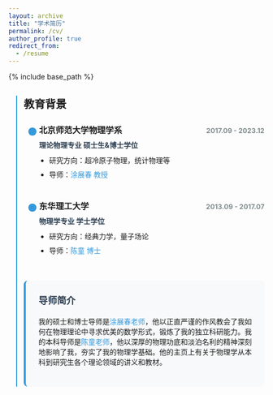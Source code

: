 ```yaml
---
layout: archive
title: "学术简历"
permalink: /cv/
author_profile: true
redirect_from:
  - /resume
---
```


{% include base_path %}

<style>
.cv-timeline {
  position: relative;
  max-width: 800px;
  margin: 0 auto;
  padding-left: 30px;
}

.cv-timeline::before {
  content: '';
  position: absolute;
  left: 15px;
  top: 0;
  bottom: 0;
  width: 2px;
  background: #3498db;
}

.cv-item {
  position: relative;
  margin-bottom: 40px;
  padding-left: 30px;
}

.cv-item::before {
  content: '';
  position: absolute;
  left: 6px;
  top: 5px;
  width: 16px;
  height: 16px;
  border-radius: 50%;
  background: #3498db;
  border: 3px solid white;
  z-index: 1;
}

.cv-header {
  display: flex;
  justify-content: space-between;
  align-items: baseline;
  margin-bottom: 8px;
}

.cv-date {
  color: #7f8c8d;
  font-size: 0.95em;
  font-weight: bold;
}

.cv-degree {
  font-weight: bold;
  color: #2c3e50;
  margin: 5px 0 10px 0;
}

.cv-details {
  margin: 10px 0 0 20px;
  padding: 0;
}

.cv-details li {
  margin-bottom: 8px;
  list-style-type: disc;
}

.cv-mentor {
  background-color: #f8f9fa;
  padding: 25px;
  border-radius: 8px;
  margin-top: 50px;
  border-left: 4px solid #3498db;
}

.cv-mentor h3 {
  margin-top: 0;
  color: #2c3e50;
  font-size: 1.3em;
}

a {
  color: #3498db;
  text-decoration: none;
  font-weight: 500;
}

a:hover {
  text-decoration: underline;
}

.highlight {
  background-color: #f0f7ff;
  padding: 2px 5px;
  border-radius: 3px;
}
</style>

<div class="cv-timeline">

<h2 style="margin-bottom: 25px;">教育背景</h2>  <!-- 已移除下划线样式 -->

<div class="cv-item">
  <div class="cv-header">
    <h3 style="margin: 0;">北京师范大学物理学系</h3>
    <span class="cv-date">2017.09 - 2023.12</span>
  </div>
  <p class="cv-degree">理论物理专业 硕士生&博士学位</p>
  <ul class="cv-details">
    <li>研究方向：超冷原子物理，统计物理等</li>
    <li>导师：<a href="https://physicsfaculty.bnu.edu.cn/teacher/337/index.html" target="_blank">涂展春 教授</a></li>
  </ul>
</div>

<div class="cv-item">
  <div class="cv-header">
    <h3 style="margin: 0;">东华理工大学</h3>
    <span class="cv-date">2013.09 - 2017.07</span>
  </div>
  <p class="cv-degree">物理学专业 学士学位</p>
  <ul class="cv-details">
    <li>研究方向：经典力学，量子场论</li>
    <li>导师：<a href="https://newquanta.com/" target="_blank">陈童 博士</a></li>
  </ul>
</div>

<div class="cv-mentor">
  <h3>导师简介</h3>
  <p>我的硕士和博士导师是<a href="https://physicsfaculty.bnu.edu.cn/teacher/337/index.html" target="_blank">涂展春老师</a>，他以正直严谨的作风教会了我如何在物理理论中寻求优美的数学形式，锻炼了我的独立科研能力。我的本科导师是<a href="https://newquanta.com/" target="_blank">陈童老师</a>，他以深厚的物理功底和淡泊名利的精神深刻地影响了我，夯实了我的物理学基础。他的主页上有关于物理学从本科到研究生各个理论领域的讲义和教材。</p>
</div>

</div>
